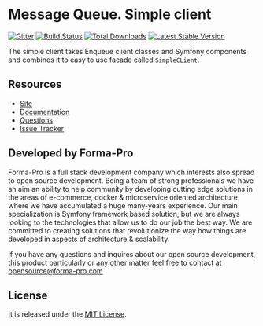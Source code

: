 # Message Queue. Simple client

[![Gitter](https://badges.gitter.im/php-enqueue/Lobby.svg)](https://gitter.im/php-enqueue/Lobby)
[![Build Status](https://travis-ci.org/php-enqueue/simple-client.png?branch=master)](https://travis-ci.org/php-enqueue/simple-client)
[![Total Downloads](https://poser.pugx.org/enqueue/simple-client/d/total.png)](https://packagist.org/packages/enqueue/simple-client)
[![Latest Stable Version](https://poser.pugx.org/enqueue/simple-client/version.png)](https://packagist.org/packages/enqueue/simple-client)
 
The simple client takes Enqueue client classes and Symfony components and combines it to easy to use facade called `SimpleCLient`.   

## Resources

* [Site](https://enqueue.forma-pro.com/)
* [Documentation](https://github.com/php-enqueue/enqueue-dev/blob/master/docs/index.md)
* [Questions](https://gitter.im/php-enqueue/Lobby)
* [Issue Tracker](https://github.com/php-enqueue/enqueue-dev/issues)

## Developed by Forma-Pro

Forma-Pro is a full stack development company which interests also spread to open source development. 
Being a team of strong professionals we have an aim an ability to help community by developing cutting edge solutions in the areas of e-commerce, docker & microservice oriented architecture where we have accumulated a huge many-years experience. 
Our main specialization is Symfony framework based solution, but we are always looking to the technologies that allow us to do our job the best way. We are committed to creating solutions that revolutionize the way how things are developed in aspects of architecture & scalability.

If you have any questions and inquires about our open source development, this product particularly or any other matter feel free to contact at opensource@forma-pro.com

## License

It is released under the [MIT License](LICENSE).
